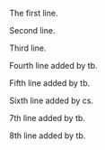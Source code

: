 The first line.

Second line.

Third line.

Fourth line added by tb.

Fifth line added by tb.

Sixth line added by cs.

7th line added by tb.

8th line added by tb.
